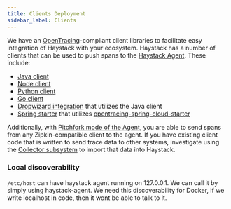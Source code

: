 ```yaml
---
title: Clients Deployment
sidebar_label: Clients
---
```


We have an [OpenTracing](http://opentracing.io/)-compliant client libraries to facilitate easy integration of Haystack with your ecosystem. Haystack has a number of clients that can be used to push spans to the [Haystack Agent](../about/clients.html#haystack-agent). These include:
 * [Java client](https://github.com/ExpediaDotCom/haystack-client-java) 
 * [Node client](https://github.com/ExpediaDotCom/haystack-client-node)
 * [Python client](https://github.com/ExpediaDotCom/haystack-client-python)
 * [Go client](https://github.com/ExpediaDotCom/haystack-client-go)
 * [Dropwizard integration](https://github.com/ExpediaDotCom/haystack-dropwizard) that utilizes the Java client
 * [Spring starter](https://github.com/ExpediaDotCom/opentracing-spring-haystack-starter)  that utilizes [opentracing-spring-cloud-starter](https://github.com/opentracing-contrib/java-spring-cloud)
  
  
Additionally, with [Pitchfork mode of the Agent](../about/clients.html#pitchfork-agent), you are able to send spans from any Zipkin-compatible client to the agent. If you have existing client code that is written to send trace data to other systems, investigate using the [Collector subsystem](../subsystems/subsystems_collectors.html) to import that data into Haystack.

### Local discoverability

`/etc/host` can have haystack agent running on 127.0.0.1. We can call it by simply using haystack-agent. We need this discoverability for Docker, if we write localhost in code, then it wont be able to talk to it. 
